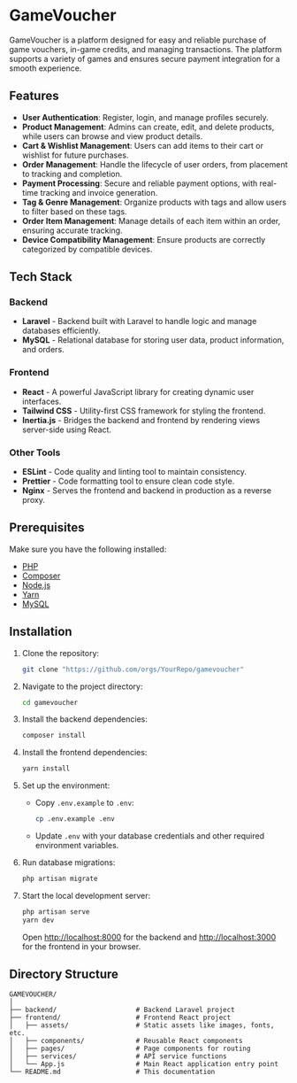 # GameVoucher

GameVoucher is a platform designed for easy and reliable purchase of game vouchers, in-game credits, and managing transactions. The platform supports a variety of games and ensures secure payment integration for a smooth experience.

## Features

- **User Authentication**: Register, login, and manage profiles securely.
- **Product Management**: Admins can create, edit, and delete products, while users can browse and view product details.
- **Cart & Wishlist Management**: Users can add items to their cart or wishlist for future purchases.
- **Order Management**: Handle the lifecycle of user orders, from placement to tracking and completion.
- **Payment Processing**: Secure and reliable payment options, with real-time tracking and invoice generation.
- **Tag & Genre Management**: Organize products with tags and allow users to filter based on these tags.
- **Order Item Management**: Manage details of each item within an order, ensuring accurate tracking.
- **Device Compatibility Management**: Ensure products are correctly categorized by compatible devices.

## Tech Stack

### Backend
- **Laravel** - Backend built with Laravel to handle logic and manage databases efficiently.
- **MySQL** - Relational database for storing user data, product information, and orders.

### Frontend
- **React** - A powerful JavaScript library for creating dynamic user interfaces.
- **Tailwind CSS** - Utility-first CSS framework for styling the frontend.
- **Inertia.js** - Bridges the backend and frontend by rendering views server-side using React.

### Other Tools
- **ESLint** - Code quality and linting tool to maintain consistency.
- **Prettier** - Code formatting tool to ensure clean code style.
- **Nginx** - Serves the frontend and backend in production as a reverse proxy.

## Prerequisites

Make sure you have the following installed:
- [PHP](https://www.php.net/)
- [Composer](https://getcomposer.org/)
- [Node.js](https://nodejs.org/)
- [Yarn](https://yarnpkg.com/)
- [MySQL](https://www.mysql.com/)

## Installation

1. Clone the repository:
    ```bash
    git clone "https://github.com/orgs/YourRepo/gamevoucher"
    ```

2. Navigate to the project directory:
    ```bash
    cd gamevoucher
    ```

3. Install the backend dependencies:
    ```bash
    composer install
    ```

4. Install the frontend dependencies:
    ```bash
    yarn install
    ```

5. Set up the environment:
    - Copy `.env.example` to `.env`:
        ```bash
        cp .env.example .env
        ```
    - Update `.env` with your database credentials and other required environment variables.

6. Run database migrations:
    ```bash
    php artisan migrate
    ```

7. Start the local development server:
    ```bash
    php artisan serve
    yarn dev
    ```
   Open [http://localhost:8000](http://localhost:8000) for the backend and [http://localhost:3000](http://localhost:3000) for the frontend in your browser.

## Directory Structure

```plaintext
GAMEVOUCHER/
│
├── backend/                    # Backend Laravel project
├── frontend/                   # Frontend React project
│   ├── assets/                 # Static assets like images, fonts, etc.
│   ├── components/             # Reusable React components
│   ├── pages/                  # Page components for routing
│   ├── services/               # API service functions
│   └── App.js                  # Main React application entry point                
└── README.md                   # This documentation

